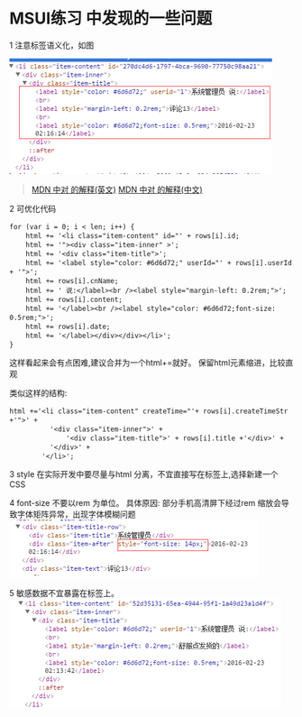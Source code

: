 # MSUI练习 中发现的一些问题
1 注意标签语义化，如图

![语义化标签](semantics.png)

> [MDN 中对 <label> 的解释(英文)](https://developer.mozilla.org/en-US/docs/Web/HTML/Element/label)
> [MDN 中对 <label> 的解释(中文)](https://developer.mozilla.org/en-US/docs/Web/HTML/Element/label)

2 可优化代码
```
for (var i = 0; i < len; i++) {
    html += '<li class="item-content" id="' + rows[i].id;
    html += '"><div class="item-inner" >';
    html += '<div class="item-title">';
    html += '<label style="color: #6d6d72;" userId="' + rows[i].userId + '">';
    html += rows[i].cnName;
    html += ' 说:</label><br /><label style="margin-left: 0.2rem;">';
    html += rows[i].content;
    html += '</label><br /><label style="color: #6d6d72;font-size: 0.5rem;">';
    html += rows[i].date;
    html += '</label></div></div></li>';
}
```

 这样看起来会有点困难,建议合并为一个html+=就好。
 保留html元素缩进，比较直观

 类似这样的结构:
 ```
 html +='<li class="item-content" createTime="'+ rows[i].createTimeStr +'">' +
           '<div class="item-inner">' +
               '<div class="item-title">' + rows[i].title +'</div>' +
           '</div>' +
         '</li>';
 ```

3 style 在实际开发中要尽量与html 分离，不宜直接写在标签上,选择新建一个CSS

4 font-size 不要以rem 为单位。
   具体原因: 部分手机高清屏下经过rem 缩放会导致字体矩阵异常，出现字体模糊问题
   ![不要以rem作为font-size](fs.png)

5 敏感数据不宜暴露在标签上。
![敏感数据不宜暴露](1.png)




